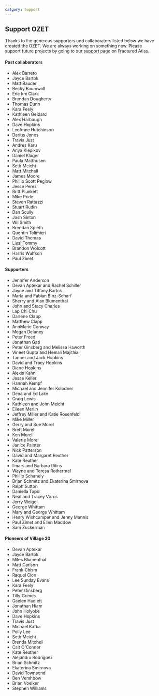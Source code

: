 ```yaml
---
catgory: Support
---
```


## Support OZET

Thanks to the generous supporters and collaborators listed below we have created the OZET.  We are always working on something new.  Please support future projects by going to our [support page](https://www.fracturedatlas.org/site/fiscal/profile?id=180) on Fractured Atlas.

#### Past collaborators

* Alex Barreto
* Jayce Bartok
* Matt Bauder
* Becky Baumwoll
* Eric km Clark
* Brendan Dougherty
* Thomas Dunn
* Kara Feely
* Kathleen Geldard
* Alex Harbaugh
* Dave Hopkins
* LeeAnne Hutchinson
* Darius Jones
* Travis Just
* Andres Karu
* Anya Klepikov
* Daniel Kluger
* Paula Matthusen
* Seth Meicht
* Matt Mitchell
* James Moore
* Phillip Scott Peglow
* Jesse Perez
* Britt Plunkett
* Mike Pride
* Steven Rattazzi
* Stuart Rudin
* Dan Scully
* Josh Sinton
* Wil Smith
* Brendan Spieth
* Quentin Tolimieri
* David Thomas
* Liesl Tommy
* Brandon Wolcott
* Harris Wulfson
* Paul Zimet

#### Supporters

* Jennifer Anderson
* Devan Aptekar and Rachel Schiller
* Jayce and Tiffany Bartok
* Maria and Fabian Binz-Scharf
* Sherry and Alan Blumenthal
* John and Stacy Charles
* Lap Chi Chu
* Darlene Clapp
* Matthew Clapp
* AnnMarie Conway
* Megan Delaney
* Peter Freed
* Jonathan Gati
* Peter Ginsberg and Melissa Haworth
* Vineet Gupta and Hemali Majithia
* Tanner and Jack Hopkins
* David and Tracy Hopkins
* Diane Hopkins
* Alexis Kahn
* Jesse Keller
* Hannah Kempf
* Michael and Jennifer Kolodner
* Dena and Ed Lake
* Craig Lewis
* Kathleen and John Meicht
* Eileen Merlin
* Jeffrey Miller and Katie Rosenfeld
* Mike Miller
* Gerry and Sue Morel
* Brett Morel
* Ken Morel
* Valerie Morel
* Janice Painter
* Nick Patterson
* David and Margaret Reuther
* Kate Reuther
* Ilmars and Barbara Ritins
* Wayne and Teresa Rothermel
* Phillip Schanely
* Brian Schmitz and Ekaterina Smirnova
* Ralph Sutton
* Daniella Topol
* Neal and Tracey Vorus
* Jerry Weigel
* George Whittam
* Mary and George Whittam
* Henry Wishcamper and Jenny Mannis
* Paul Zimet and Ellen Maddow
* Sam Zuckerman

#### Pioneers of Village 20

* Devan Aptekar
* Jayce Bartok
* Miles Blumenthal
* Matt Carlson
* Frank Chism
* Raquel Cion
* Lee Sunday Evans
* Kara Feely
* Peter Ginsberg
* Tilly Grimes
* Gaelen Hadlett
* Jonathan Hiam
* John Holyoke
* Dave Hopkins
* Travis Just
* Michael Kafka
* Polly Lee
* Seth Meicht
* Brenda Mitchell
* Cait O'Conner
* Kate Reuther
* Alejandro Rodriguez
* Brian Schmitz
* Ekaterina Smirnova
* David Townsend
* Ben Vershbow
* Brian Voelker
* Stephen Williams
